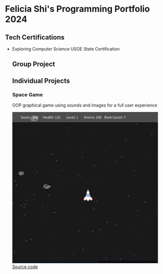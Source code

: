 # Felicia Shi's Programming Portfolio 2024

## Tech Certifications
* Exploring Computer Science USOE State Certification

  ## Group Project

  ## Individual Projects

  ### Space Game
  OOP graphical game using sounds and images for a full user experience

  ![Gameplay](https://github.com/CosmicIris/programmingportfolio/blob/main/images/sg1.png "Gameplay")
  [Source code](https://github.com/CosmicIris/programmingportfolio/blob/main/SpaceGame_currentvers_.zip)
